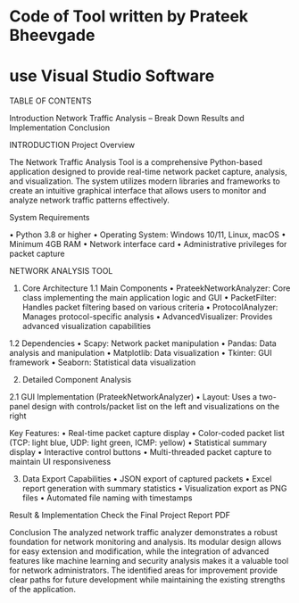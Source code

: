 # Code of Tool written by Prateek Bheevgade
# use Visual Studio Software 

TABLE OF CONTENTS

Introduction
Network Traffic Analysis – Break Down
Results and Implementation
Conclusion

INTRODUCTION
Project Overview

The Network Traffic Analysis Tool is a comprehensive Python-based application designed to provide real-time network packet capture, analysis, and visualization. The system utilizes modern libraries and
frameworks to create an intuitive graphical interface that allows users to monitor and analyze network traffic patterns effectively.

System Requirements

• Python 3.8 or higher
• Operating System: Windows 10/11, Linux, macOS
• Minimum 4GB RAM
• Network interface card
• Administrative privileges for packet capture

NETWORK ANALYSIS TOOL
1. Core Architecture
1.1 Main Components
• PrateekNetworkAnalyzer: Core class implementing the main application logic and GUI
• PacketFilter: Handles packet filtering based on various criteria
• ProtocolAnalyzer: Manages protocol-specific analysis
• AdvancedVisualizer: Provides advanced visualization capabilities

1.2 Dependencies
• Scapy: Network packet manipulation
• Pandas: Data analysis and manipulation
• Matplotlib: Data visualization
• Tkinter: GUI framework
• Seaborn: Statistical data visualization

2. Detailed Component Analysis

2.1 GUI Implementation (PrateekNetworkAnalyzer)
• Layout: Uses a two-panel design with controls/packet list on the left and visualizations on the
right

Key Features:
• Real-time packet capture display
• Color-coded packet list (TCP: light blue, UDP: light green, ICMP: yellow)
• Statistical summary display
• Interactive control buttons
• Multi-threaded packet capture to maintain UI responsiveness

3. Data Export Capabilities
• JSON export of captured packets
• Excel report generation with summary statistics
• Visualization export as PNG files
• Automated file naming with timestamps

Result & Implementation Check the Final Project Report PDF


Conclusion
The analyzed network traffic analyzer demonstrates a robust foundation
for network monitoring and analysis. Its modular design allows for easy
extension and modification, while the integration of advanced features
like machine learning and security analysis makes it a valuable tool for
network administrators. The identified areas for improvement provide
clear paths for future development while maintaining the existing
strengths of the application.
